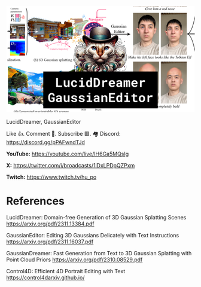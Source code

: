 ![](thumbnails/02.12.2023.png)

LucidDreamer, GaussianEditor

Like 👍. Comment 💬. Subscribe 🟥.
🏘 Discord: https://discord.gg/pPAFwndTJd

**YouTube:** https://youtube.com/live/IH6Ga5MQsIg

**X:** https://twitter.com/i/broadcasts/1lDxLPDpQZPxm

**Twitch:** https://www.twitch.tv/hu_po


# References

LucidDreamer: Domain-free Generation of 3D Gaussian Splatting Scenes
https://arxiv.org/pdf/2311.13384.pdf

GaussianEditor: Editing 3D Gaussians Delicately with Text Instructions
https://arxiv.org/pdf/2311.16037.pdf

GaussianDreamer: Fast Generation from Text to 3D Gaussian Splatting with Point Cloud Priors
https://arxiv.org/pdf/2310.08529.pdf

Control4D: Efficient 4D Portrait Editing with Text
https://control4darxiv.github.io/
